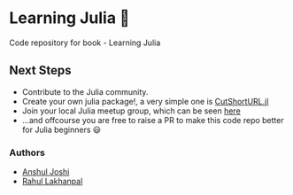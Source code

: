 # Learning Julia :bell:
Code repository for book - Learning Julia

## Next Steps
* Contribute to the Julia community.
* Create your own julia package!, a very simple one is [CutShortURL.jl](https://github.com/rahulkp220/CutShortURL.jl)
* Join your local Julia meetup group, which can be seen [here](https://www.meetup.com/topics/julia/)
* ...and offcourse you are free to raise a PR to make this code repo better for Julia beginners :smiley:

### Authors
* [Anshul Joshi](https://anshuljoshi.com/)
* [Rahul Lakhanpal](https://rahullakhanpal.in)
